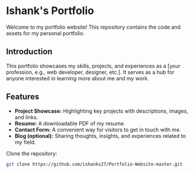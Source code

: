 # Ishank's Portfolio

Welcome to my portfolio website! This repository contains the code and assets for my personal portfolio.


## Introduction

This portfolio showcases my skills, projects, and experiences as a [your profession, e.g., web developer, designer, etc.]. It serves as a hub for anyone interested in learning more about me and my work.

## Features

- **Project Showcase:** Highlighting key projects with descriptions, images, and links.
- **Resume:** A downloadable PDF of my resume.
- **Contact Form:** A convenient way for visitors to get in touch with me.
- **Blog (optional):** Sharing thoughts, insights, and experiences related to my field.

Clone the repository:

   ```bash
   git clone https://github.com/ishanks27/Portfolio-Website-master.git


